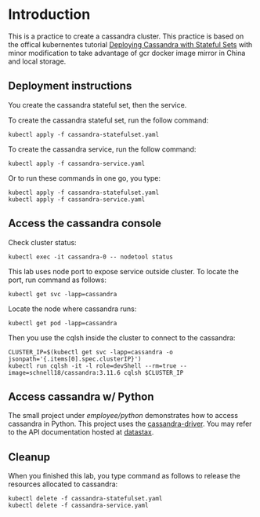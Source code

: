 # Introduction

This is a practice to create a cassandra cluster.  This practice is
based on the offical kubernentes tutorial [Deploying Cassandra with
Stateful Sets][1] with minor modification to take advantage of gcr
docker image mirror in China and local storage.

## Deployment instructions

You create the cassandra stateful set, then the service.

To create the cassandra stateful set, run the follow command:

    kubectl apply -f cassandra-statefulset.yaml

To create the cassandra service, run the follow command:

    kubectl apply -f cassandra-service.yaml

Or to run these commands in one go, you type:

    kubectl apply -f cassandra-statefulset.yaml
    kubectl apply -f cassandra-service.yaml

## Access the cassandra console

Check cluster status:

    kubectl exec -it cassandra-0 -- nodetool status

This lab uses node port to expose service outside cluster. To locate the port, run command as follows:

    kubectl get svc -lapp=cassandra

Locate the node where cassandra runs:

    kubectl get pod -lapp=cassandra

Then you use the cqlsh inside the cluster to connect to the cassandra:

    CLUSTER_IP=$(kubectl get svc -lapp=cassandra -o jsonpath='{.items[0].spec.clusterIP}')
    kubectl run cqlsh -it -l role=devShell --rm=true --image=schnell18/cassandra:3.11.6 cqlsh $CLUSTER_IP


## Access cassandra w/ Python

The small project under *employee/python* demonstrates how to access cassandra in Python.
This project uses the [cassandra-driver][2]. You may refer to the API documentation hosted
at [datastax][3].

## Cleanup

When you finished this lab, you type command as follows to release the
resources allocated to cassandra:

    kubectl delete -f cassandra-statefulset.yaml
    kubectl delete -f cassandra-service.yaml

[1]: https://kubernetes.io/docs/tutorials/stateful-application/cassandra/
[2]: https://pypi.org/project/cassandra-driver/
[3]: https://docs.datastax.com/en/developer/python-driver/3.22/api/cassandra/cluster/
